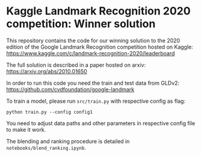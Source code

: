 # Kaggle Landmark Recognition 2020 competition: Winner solution

This repository contains the code for our winning solution to the 2020 edition of the Google Landmark Recognition competition hosted on Kaggle: https://www.kaggle.com/c/landmark-recognition-2020/leaderboard

The full solution is described in a paper hosted on arxiv: https://arxiv.org/abs/2010.01650

In order to run this code you need the train and test data from GLDv2: https://github.com/cvdfoundation/google-landmark

To train a model, please run ```src/train.py``` with respective config as flag:
```
python train.py --config config1
```

You need to adjust data paths and other parameters in respective config file to make it work.

The blending and ranking procedure is detailed in ```notebooks/blend_ranking.ipynb```.

